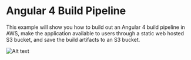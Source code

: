 # Angular 4 Build Pipeline
This example will show you how to build out an Angular 4 build pipeline in AWS, make
the application available to users through a static web hosted S3 bucket, and save 
the build artifacts to an S3 bucket.

![Alt text]()